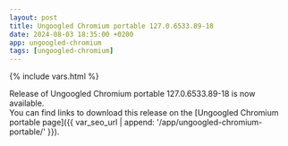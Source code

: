 ```yaml
---
layout: post
title: Ungoogled Chromium portable 127.0.6533.89-18
date: 2024-08-03 18:35:00 +0200
app: ungoogled-chromium
tags: [ungoogled-chromium]
---
```

{% include vars.html %}

Release of Ungoogled Chromium portable 127.0.6533.89-18 is now available.<br />
You can find links to download this release on the [Ungoogled Chromium portable page]({{ var_seo_url | append: '/app/ungoogled-chromium-portable/' }}).
